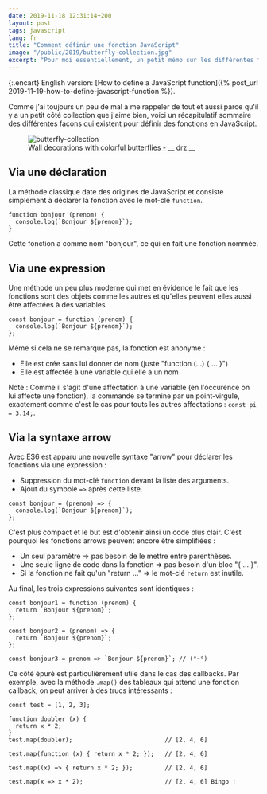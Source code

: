```yaml
---
date: 2019-11-18 12:31:14+200
layout: post
tags: javascript
lang: fr
title: "Comment définir une fonction JavaScript"
image: "/public/2019/butterfly-collection.jpg"
excerpt: "Pour moi essentiellement, un petit mémo sur les différentes façons de déclarer une fonction en JavaScript."
---
```


{:.encart}
English version: [How to define a JavaScript function]({% post_url 2019-11-19-how-to-define-javascript-function %}).

Comme j'ai toujours un peu de mal à me rappeler de tout et aussi parce qu'il y a
un petit côté collection que j'aime bien, voici un récapitulatif sommaire des
différentes façons qui existent pour définir des fonctions en JavaScript.

<figure>
  <img src="{{ page.image }}" alt="butterfly-collection" />
  <figcaption>
    <a href="https://unsplash.com/photos/X8pnAEjqmqI">Wall decorations with colorful butterflies - __ drz __</a>
  </figcaption>
</figure>

## Via une déclaration

La méthode classique date des origines de JavaScript et consiste simplement à
déclarer la fonction avec le mot-clé `function`.

```
function bonjour (prenom) {
  console.log(`Bonjour ${prenom}`);
}
```

Cette fonction a comme nom "bonjour", ce qui en fait une fonction nommée.


## Via une expression

Une méthode un peu plus moderne qui met en évidence le fait que les fonctions
sont des objets comme les autres et qu'elles peuvent elles aussi être affectées
à des variables.

```
const bonjour = function (prenom) {
  console.log(`Bonjour ${prenom}`);
};
```

Même si cela ne se remarque pas, la fonction est anonyme :

* Elle est crée sans lui donner de nom (juste "function (...) { ... }")
* Elle est affectée à une variable qui elle a un nom

Note : Comme il s'agit d'une affectation à une variable (en l'occurence on lui
affecte une fonction), la commande se termine par un point-virgule, exactement
comme c'est le cas pour touts les autres affectations : `const pi = 3.14;`.


## Via la syntaxe arrow

Avec ES6 est apparu une nouvelle syntaxe "arrow" pour déclarer les fonctions via
une expression :

* Suppression du mot-clé `function` devant la liste des arguments.
* Ajout du symbole `=>` après cette liste.

```
const bonjour = (prenom) => {
  console.log(`Bonjour ${prenom}`);
};
```

C'est plus compact et le but est d'obtenir ainsi un code plus clair. C'est
pourquoi les fonctions arrows peuvent encore être simplifiées :

* Un seul paramètre => pas besoin de le mettre entre parenthèses.
* Une seule ligne de code dans la fonction => pas besoin d'un bloc "{ ... }".
* Si la fonction ne fait qu'un "return ..." => le mot-clé `return` est inutile.

Au final, les trois expressions suivantes sont identiques :

```
const bonjour1 = function (prenom) {
  return `Bonjour ${prenom}`;
};

const bonjour2 = (prenom) => {
  return `Bonjour ${prenom}`;
};

const bonjour3 = prenom => `Bonjour ${prenom}`; // (°~°)
```

Ce côté épuré est particulièrement utile dans le cas des callbacks. Par exemple,
avec la méthode `.map()` des tableaux qui attend une fonction callback, on peut
arriver à des trucs intéressants :

```
const test = [1, 2, 3];

function doubler (x) {
  return x * 2;
}
test.map(doubler);                          // [2, 4, 6]

test.map(function (x) { return x * 2; });   // [2, 4, 6]

test.map((x) => { return x * 2; });         // [2, 4, 6]

test.map(x => x * 2);                       // [2, 4, 6] Bingo !
```
